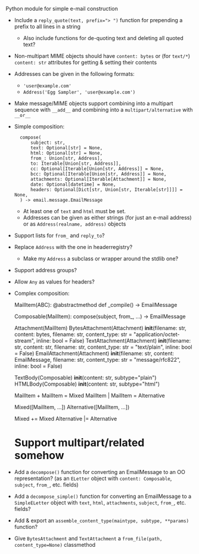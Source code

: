 Python module for simple e-mail construction

- Include a `reply_quote(text, prefix="> ")` function for prepending a prefix
  to all lines in a string
    - Also include functions for de-quoting text and deleting all quoted text?

- Non-multipart MIME objects should have `content: bytes` or (for `text/*`)
  `content: str` attributes for getting & setting their contents

- Addresses can be given in the following formats:
    - `'user@example.com'`
    - `Address('Egg Sampler', 'user@example.com')`

- Make message/MIME objects support combining into a multipart sequence with
  `__add__` and combining into a `multipart/alternative` with `__or__`

- Simple composition:

        compose(
            subject: str,
            text: Optional[str] = None,
            html: Optional[str] = None,
            from_: Union[str, Address],
            to: Iterable[Union[str, Address]],
            cc: Optional[Iterable[Union[str, Address]] = None,
            bcc: Optional[Iterable[Union[str, Address]] = None,
            attachments: Optional[Iterable[Attachment]] = None,
            date: Optional[datetime] = None,
            headers: Optional[Dict[str, Union[str, Iterable[str]]]] = None,
        ) -> email.message.EmailMessage

    - At least one of `text` and `html` must be set.
    - Addresses can be given as either strings (for just an e-mail address) or
      as `Address(realname, address)` objects

- Support lists for `from_` and `reply_to`?
- Replace `Address` with the one in headerregistry?
    - Make my `Address` a subclass or wrapper around the stdlib one?
- Support address groups?
- Allow `Any` as values for headers?

- Complex composition:

    MailItem(ABC):
        @abstractmethod
        def _compile() -> EmailMessage

    Composable(MailItem):
        compose(subject, from_, ...) -> EmailMessage

    Attachment(MailItem)
    BytesAttachment(Attachment)
        __init__(filename: str, content: bytes, filename: str, content_type: str = "application/octet-stream", inline: bool = False)
    TextAttachment(Attachment)
        __init__(filename: str, content: str, filename: str, content_type: str = "text/plain", inline: bool = False)
    EmailAttachment(Attachment)
        __init__(filename: str, content: EmailMessage, filename: str, content_type: str = "message/rfc822", inline: bool = False)

    TextBody(Composable)
        __init__(content: str, subtype="plain")
    HTMLBody(Composable)
        __init__(content: str, subtype="html")

    MailItem + MailItem = Mixed
    MailItem | MailItem = Alternative

    Mixed([MailItem, ...])
    Alternative([MailItem, ...])

    Mixed += Mixed
    Alternative |= Alternative

    # Support multipart/related somehow

- Add a `decompose()` function for converting an EmailMessage to an OO
  representation? (as an `ELetter` object with `content: Composable`, `subject`,
  `from_`, etc. fields)

- Add a `decompose_simple()` function for converting an EmailMessage to a
  `SimpleELetter` object with `text`, `html`, `attachments`, `subject`,
  `from_`, etc. fields?

- Add & export an `assemble_content_type(maintype, subtype, **params)`
  function?

- Give `BytesAttachment` and `TextAttachment` a `from_file(path,
  content_type=None)` classmethod
